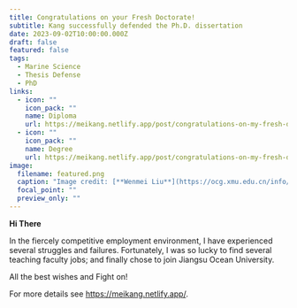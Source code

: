 ```yaml
---
title: Congratulations on your Fresh Doctorate!
subtitle: Kang successfully defended the Ph.D. dissertation
date: 2023-09-02T10:00:00.000Z
draft: false
featured: false
tags:
  - Marine Science
  - Thesis Defense
  - PhD
links:
  - icon: ""
    icon_pack: ""
    name: Diploma
    url: https://meikang.netlify.app/post/congratulations-on-my-fresh-doctorate/Meikang_PHD_Diploma_Certificate.pdf
  - icon: ""
    icon_pack: ""
    name: Degree
    url: https://meikang.netlify.app/post/congratulations-on-my-fresh-doctorate/Meikang_PHD_Degree_Proofing.pdf
image:
  filename: featured.png
  caption: "Image credit: [**Wenmei Liu**](https://ocg.xmu.edu.cn/info/1038/2697.htm)"
  focal_point: ""
  preview_only: ""
---
```

**Hi There** 

   In the fiercely competitive employment environment, I have experienced several struggles and failures. Fortunately, I was so lucky to find several teaching faculty jobs; and finally chose to join Jiangsu Ocean University.  

   All the best wishes and Fight on! 

   For more details see <https://meikang.netlify.app/>.
